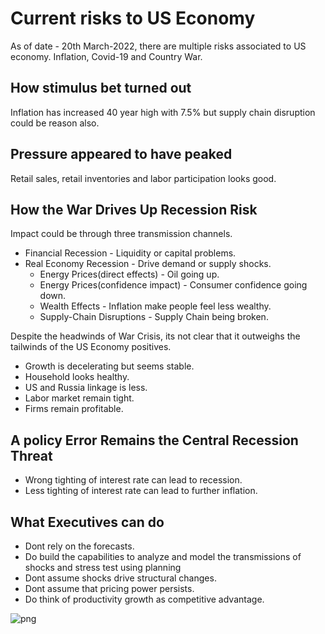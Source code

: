 
# Current risks to US Economy

As of date - 20th March-2022, there are multiple risks associated to US economy. Inflation, Covid-19 and Country War.

## How stimulus bet turned out
Inflation has increased 40 year high with 7.5% but supply chain disruption could be reason also.

## Pressure appeared to have peaked
Retail sales, retail inventories and labor participation looks good.

## How the War Drives Up Recession Risk
Impact could be through three transmission channels.
- Financial Recession - Liquidity or capital problems.
- Real Economy Recession - Drive demand or supply shocks.
  - Energy Prices(direct effects) - Oil going up.
  - Energy Prices(confidence impact) - Consumer confidence going down.
  - Wealth Effects - Inflation make people feel less wealthy.
  - Supply-Chain Disruptions - Supply Chain being broken.

Despite the headwinds of War Crisis, its not clear that it outweighs the tailwinds of the US Economy positives.
- Growth is decelerating but seems stable.
- Household looks healthy.
- US and Russia linkage is less.
- Labor market remain tight.
- Firms remain profitable.

## A policy Error Remains the Central Recession Threat
- Wrong tighting of interest rate can lead to recession.
- Less tighting of interest rate can lead to further inflation.

## What Executives can do
- Dont rely on the forecasts.
- Do build the capabilities to analyze and model the transmissions of shocks and stress test using planning
- Dont assume shocks drive structural changes.
- Dont assume that pricing power persists.
- Do think of productivity growth as competitive advantage.

![png](../images/.png)
